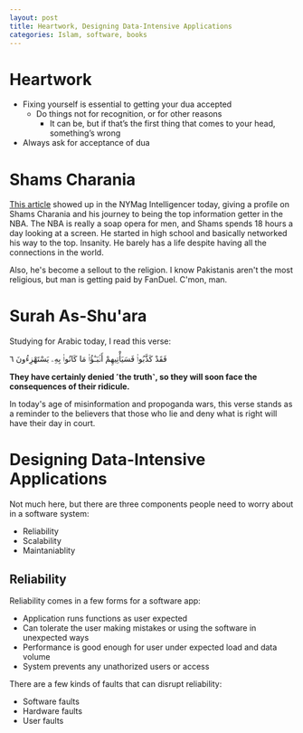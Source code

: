 ```yaml
---
layout: post
title: Heartwork, Designing Data-Intensive Applications
categories: Islam, software, books
---
```


# Heartwork

- Fixing yourself is essential to getting your dua accepted
  - Do things not for recognition, or for other reasons
    - It can be, but if that’s the first thing that comes to your head, something’s wrong
- Always ask for acceptance of dua

# Shams Charania

[This article](https://nymag.com/intelligencer/article/shams-charania-nba-insider-the-athletic-new-york-times-profile.html) showed up in the NYMag Intelligencer today, giving a profile on Shams Charania
and his journey to being the top information getter in the NBA. The NBA is really a soap opera for men,
and Shams spends 18 hours a day looking at a screen. He started in high school and basically networked
his way to the top. Insanity. He barely has a life despite having all the connections in the world.

Also, he's become a sellout to the religion. I know Pakistanis aren't the most religious, but man
is getting paid by FanDuel. C'mon, man.

# Surah As-Shu'ara

Studying for Arabic today, I read this verse:

فَقَدْ كَذَّبُوا۟ فَسَيَأْتِيهِمْ أَنۢبَـٰٓؤُا۟ مَا كَانُوا۟ بِهِۦ يَسْتَهْزِءُونَ ٦

**They have certainly denied ˹the truth˺, so they will soon face the consequences of their ridicule.**

In today's age of misinformation and propoganda wars, this verse stands as a reminder to the believers
that those who lie and deny what is right will have their day in court.

# Designing Data-Intensive Applications

Not much here, but there are three components people need to worry about in a software system:

* Reliability
* Scalability
* Maintaniablity

## Reliability

Reliability comes in a few forms for a software app:

* Application runs functions as user expected
* Can tolerate the user making mistakes or using the software in unexpected ways
* Performance is good enough for user under expected load and data volume
* System prevents any unathorized users or access

There are a few kinds of faults that can disrupt reliability:

* Software faults
* Hardware faults
* User faults
